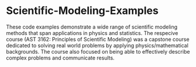 # Scientific-Modeling-Examples

These code examples demonstrate a wide range of scientific modeling methods that span applications in physics and statistics. The respecive course (AST 3162: Principles of Scientific Modeling) was a capstone course dedicated to solving real world problems by applying physics/mathematical backgrounds. The course also focused on being able to effectively describe complex problems and communicate results.
    

